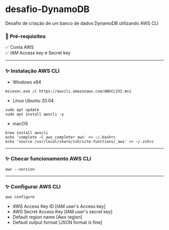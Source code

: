 # desafio-DynamoDB
Desafio de criação de um banco de dados DynamoDB utilizando AWS CLI

### 🛑 Pré-requisitos
<p>
✅ Conta AWS<br>
✅ IAM Access key e Secret key<br></p>

---

### ✨ Instalação AWS CLI

- Windows x64

```
msiexec.exe /i https://awscli.amazonaws.com/AWSCLIV2.msi
```

- Linux Ubuntu 20.04

```
sudo apt update
sudo apt install awscli -y
```

- macOS

```
brew install awscli
echo 'complete -C aws_completer aws' >> ~/.bashrc
echo 'source /usr/local/share/zsh/site-functions/_aws' >> ~/.zshrc
```

---

### ✨ Checar funcionamento AWS CLI

```
aws --version
```

---

### ✨ Configurar AWS CLI

```
aws configure
```

- AWS Access Key ID [IAM user's Access key]
- AWS Secret Access Key [IAM user's secret key]
- Default region name [Aws region]
- Default output format [JSON format is fine]
